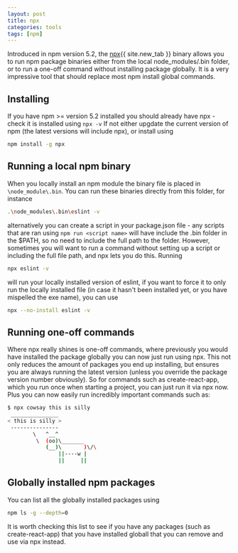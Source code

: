 ```yaml
---
layout: post
title: npx
categories: tools
tags: [npm]
---
```


Introduced in npm version 5.2, the [npx](https://www.npmjs.com/package/npx){{ site.new_tab }} binary allows you to run npm package binaries either from the local node_modules/.bin folder, or to run a one-off command without installing package globally.  It is a very impressive tool that should replace most npm install global commands.

<!--more-->

## Installing

If you have npm >= version 5.2 installed you should already have npx - check it is installed using `npx -v`
If not either upgdate the current version of npm (the latest versions will include npx), or install using 
```bash
npm install -g npx
```

## Running a local npm binary

When you locally install an npm module the binary file is placed in `\node_module\.bin`.  You can run these binaries directly from this folder, for instance 
```bash
.\node_modules\.bin\eslint -v
```
alternatively you can create a script in your package.json file - any scripts that are ran using `npm run <script name>` will have include the .bin folder in the $PATH, so no need to include the full path to the folder.
However, sometimes you will want to run a command without setting up a script or including the full file path, and npx lets you do this.  Running 
```bash
npx eslint -v
```
will run your locally installed version of eslint, if you want to force it to only run the locally installed file (in case it hasn't been installed yet, or you have mispelled the exe name), you can use
```bash
npx --no-install eslint -v
```

## Running one-off commands

Where npx really shines is one-off commands, where previously you would have installed the package globally you can now just run using npx.  This not only reduces the amount of packages you end up installing, but ensures you are always running the latest version (unless you override the package version number obviously).  So for commands such as create-react-app, which you run once when starting a project, you can just run it via npx now.
Plus you can now easily run incredibly important commands such as:
```bash
$ npx cowsay this is silly
 _______________
< this is silly >
 ---------------
        \   ^__^
         \  (oo)\_______
            (__)\       )\/\
                ||----w |
                ||     ||
```

## Globally installed npm packages

You can list all the globally installed packages using
```bash
npm ls -g --depth=0
```
It is worth checking this list to see if you have any packages (such as create-react-app) that you have installed globall that you can remove and use via npx instead.
